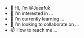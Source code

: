- 👋 Hi, I’m @Jueafuk
- 👀 I’m interested in ...
- 🌱 I’m currently learning ...
- 💞️ I’m looking to collaborate on ...
- 📫 How to reach me ...

<!---
Jueafuk/Jueafuk is a ✨ special ✨ repository because its `README.md` (this file) appears on your GitHub profile.
You can click the Preview link to take a look at your changes.
--->
